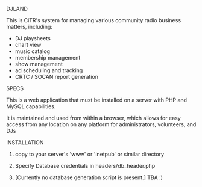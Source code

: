 DJLAND

This is CiTR's system for managing various community radio business matters, including:

- DJ playsheets
- chart view
- music catalog
- membership management
- show management
- ad scheduling and tracking
- CRTC / SOCAN report generation


SPECS

This is a web application that must be installed on a server with PHP and MySQL capabilities.

It is maintained and used from within a browser, which allows for easy access from any location on any platform for administrators, volunteers, and DJs


INSTALLATION

1) copy to your server's 'www' or 'inetpub' or similar directory

2) Specify Database credentials in headers/db_header.php

3) [Currently no database generation script is present.] TBA :)
